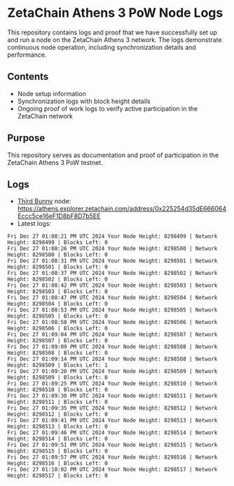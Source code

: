 # ZetaChain Athens 3 PoW Node Logs
This repository contains logs and proof that we have successfully set up and run a node on the ZetaChain Athens 3 network. The logs demonstrate continuous node operation, including synchronization details and performance.

## Contents
- Node setup information
- Synchronization logs with block height details
- Ongoing proof of work logs to verify active participation in the ZetaChain network

## Purpose
This repository serves as documentation and proof of participation in the ZetaChain Athens 3 PoW testnet.

## Logs

- [Third Bunny](https://thirdbunny.xyz/) node: https://athens.explorer.zetachain.com/address/0x225254d35dE666064Eccc5ce16eF1D8bF8D7b5EE
- Latest logs:
```
Fri Dec 27 01:08:21 PM UTC 2024 Your Node Height: 8298499 | Network Height: 8298499 | Blocks Left: 0
Fri Dec 27 01:08:26 PM UTC 2024 Your Node Height: 8298500 | Network Height: 8298500 | Blocks Left: 0
Fri Dec 27 01:08:31 PM UTC 2024 Your Node Height: 8298501 | Network Height: 8298501 | Blocks Left: 0
Fri Dec 27 01:08:37 PM UTC 2024 Your Node Height: 8298502 | Network Height: 8298502 | Blocks Left: 0
Fri Dec 27 01:08:42 PM UTC 2024 Your Node Height: 8298503 | Network Height: 8298503 | Blocks Left: 0
Fri Dec 27 01:08:47 PM UTC 2024 Your Node Height: 8298504 | Network Height: 8298504 | Blocks Left: 0
Fri Dec 27 01:08:53 PM UTC 2024 Your Node Height: 8298505 | Network Height: 8298505 | Blocks Left: 0
Fri Dec 27 01:08:58 PM UTC 2024 Your Node Height: 8298506 | Network Height: 8298506 | Blocks Left: 0
Fri Dec 27 01:09:04 PM UTC 2024 Your Node Height: 8298507 | Network Height: 8298507 | Blocks Left: 0
Fri Dec 27 01:09:09 PM UTC 2024 Your Node Height: 8298508 | Network Height: 8298508 | Blocks Left: 0
Fri Dec 27 01:09:14 PM UTC 2024 Your Node Height: 8298508 | Network Height: 8298509 | Blocks Left: 1
Fri Dec 27 01:09:20 PM UTC 2024 Your Node Height: 8298509 | Network Height: 8298509 | Blocks Left: 0
Fri Dec 27 01:09:25 PM UTC 2024 Your Node Height: 8298510 | Network Height: 8298510 | Blocks Left: 0
Fri Dec 27 01:09:30 PM UTC 2024 Your Node Height: 8298511 | Network Height: 8298511 | Blocks Left: 0
Fri Dec 27 01:09:35 PM UTC 2024 Your Node Height: 8298512 | Network Height: 8298512 | Blocks Left: 0
Fri Dec 27 01:09:41 PM UTC 2024 Your Node Height: 8298513 | Network Height: 8298513 | Blocks Left: 0
Fri Dec 27 01:09:46 PM UTC 2024 Your Node Height: 8298514 | Network Height: 8298514 | Blocks Left: 0
Fri Dec 27 01:09:51 PM UTC 2024 Your Node Height: 8298515 | Network Height: 8298515 | Blocks Left: 0
Fri Dec 27 01:09:57 PM UTC 2024 Your Node Height: 8298516 | Network Height: 8298516 | Blocks Left: 0
Fri Dec 27 01:10:02 PM UTC 2024 Your Node Height: 8298517 | Network Height: 8298517 | Blocks Left: 0
```
